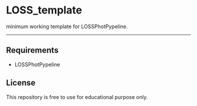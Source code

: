 # LOSS_template

minimum working template for LOSSPhotPypeline.

--------------------------------------------------

## Requirements

- LOSSPhotPypeline

## License

This repository is free to use for educational purpose only.
